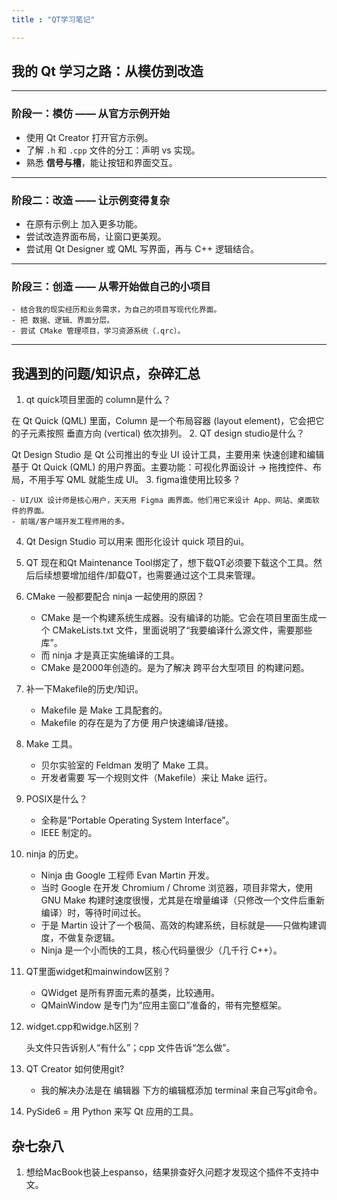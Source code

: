 ```yaml
---
title : "QT学习笔记"

---
```




## 我的 Qt 学习之路：从模仿到改造

---

### 阶段一：模仿 —— 从官方示例开始

- 使用 Qt Creator 打开官方示例。  
- 了解 `.h` 和 `.cpp` 文件的分工：声明 vs 实现。  
- 熟悉 **信号与槽**，能让按钮和界面交互。  

---

### 阶段二：改造 —— 让示例变得复杂
- 在原有示例上 加入更多功能。
- 尝试改造界面布局，让窗口更美观。
- 尝试用 Qt Designer 或 QML 写界面，再与 C++ 逻辑结合。

---

### 阶段三：创造 —— 从零开始做自己的小项目
    - 结合我的现实经历和业务需求，为自己的项目写现代化界面。
	- 把 数据、逻辑、界面分层。
	- 尝试 CMake 管理项目，学习资源系统（.qrc）。

---

## 我遇到的问题/知识点，杂碎汇总
1. qt quick项目里面的 column是什么？

在 Qt Quick (QML) 里面，Column 是一个布局容器 (layout element)，它会把它的子元素按照 垂直方向 (vertical) 依次排列。
2. QT design studio是什么？

Qt Design Studio 是 Qt 公司推出的专业 UI 设计工具，主要用来 快速创建和编辑基于 Qt Quick (QML) 的用户界面。主要功能：可视化界面设计 → 拖拽控件、布局，不用手写 QML 就能生成 UI。
3. figma谁使用比较多？

    - UI/UX 设计师是核心用户，天天用 Figma 画界面。他们用它来设计 App、网站、桌面软件的界面。
    - 前端/客户端开发工程师用的多。
4. Qt Design Studio 可以用来 图形化设计 quick 项目的ui。
5. QT 现在和Qt Maintenance Tool绑定了，想下载QT必须要下载这个工具。然后后续想要增加组件/卸载QT，也需要通过这个工具来管理。
6. CMake 一般都要配合 ninja 一起使用的原因？

    - CMake 是一个构建系统生成器。没有编译的功能。它会在项目里面生成一个 CMakeLists.txt 文件，里面说明了“我要编译什么源文件，需要那些库”。
    - 而 ninja 才是真正实施编译的工具。
    - CMake 是2000年创造的。是为了解决 跨平台大型项目 的构建问题。
7. 补一下Makefile的历史/知识。
    - Makefile 是 Make 工具配套的。
    - Makefile 的存在是为了方便 用户快速编译/链接。
8. Make 工具。

    - 贝尔实验室的 Feldman 发明了 Make 工具。
    - 开发者需要 写一个规则文件（Makefile）来让 Make 运行。
9. POSIX是什么？

    - 全称是“Portable Operating System Interface”。
    - IEEE 制定的。
10. ninja 的历史。
    
    - Ninja 由 Google 工程师 Evan Martin 开发。
    - 当时 Google 在开发 Chromium / Chrome 浏览器，项目非常大，使用 GNU Make 构建时速度很慢，尤其是在增量编译（只修改一个文件后重新编译）时，等待时间过长。
    - 于是 Martin 设计了一个极简、高效的构建系统，目标就是——只做构建调度，不做复杂逻辑。
    - Ninja 是一个小而快的工具，核心代码量很少（几千行 C++）。
11. QT里面widget和mainwindow区别？

    - QWidget 是所有界面元素的基类，比较通用。
    - QMainWindow 是专门为“应用主窗口”准备的，带有完整框架。
12. widget.cpp和widge.h区别？

    头文件只告诉别人“有什么”；cpp 文件告诉“怎么做”。
13. QT Creator 如何使用git?

    - 我的解决办法是在 编辑器 下方的编辑框添加 terminal 来自己写git命令。
14. PySide6 = 用 Python 来写 Qt 应用的工具。



## 杂七杂八

1. 想给MacBook也装上espanso，结果排查好久问题才发现这个插件不支持中文。